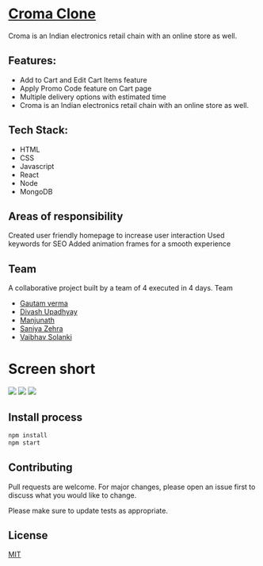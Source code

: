 # [Croma Clone](https://cromaexpress.herokuapp.com/)

Croma is an Indian electronics retail chain with
an online store as well.

## Features:
- Add to Cart and Edit Cart Items feature
- Apply Promo Code feature on Cart page
- Multiple delivery options with estimated time
- Croma is an Indian electronics retail chain with an online store as well.
## Tech Stack: 
- HTML
- CSS
- Javascript
- React
- Node
- MongoDB
## Areas of responsibility
Created user friendly homepage to
increase user interaction
Used keywords for SEO
Added animation frames for a smooth
experience

## Team
A collaborative project built by a team of 4
executed in 4 days.
Team
- [Gautam verma](https://github.com/gautamverma095)
- [Divash Upadhyay](https://github.com/Divash-Upadhyay)
- [Manjunath](https://github.com/Manjunath-BV23)
- [Saniya Zehra](https://github.com/Saniyzehra123)
- [Vaibhav Solanki](https://github.com/Vaibhav-Solanki)
# Screen short

 

<img src="https://user-images.githubusercontent.com/96076158/158644345-751dfef6-85d9-49f3-b755-a29ed34405dd.png" />
<img src="https://user-images.githubusercontent.com/96076158/158644663-99c084ee-dc28-4a6f-ad74-5e43e7c50e30.png" />
<img src="https://user-images.githubusercontent.com/96076158/158644151-474428d8-6b67-4084-a39b-a5e4c688f3fb.png" />
 




## Install process

```bash
npm install
npm start
```
 


## Contributing
Pull requests are welcome. For major changes, please open an issue first to discuss what you would like to change.

Please make sure to update tests as appropriate.

## License
[MIT](https://choosealicense.com/licenses/mit/)
